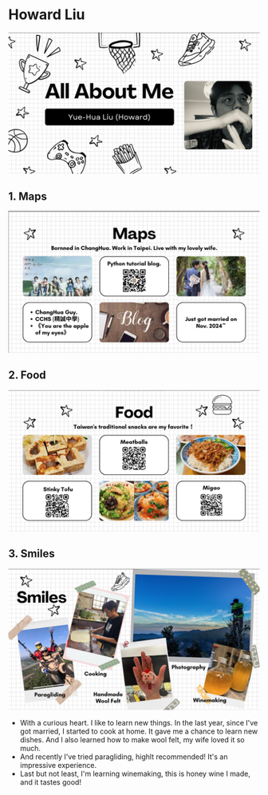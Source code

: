 # Howard Liu
![self-portrait-1](./self-portrait/self-portrait_1.png)

## 1. Maps
![self-portrait-2](./self-portrait/self-portrait_2.png)
## 2. Food
![self-portrait-3](./self-portrait/self-portrait_3.png)
## 3. Smiles
![self-portrait-4](./self-portrait/self-portrait_4.png)
* With a curious heart. I like to learn new things. In the last year, since I've got married, I started to cook at home. It gave me a chance to learn new dishes. And I also learned how to make wool felt, my wife loved it so much.
* And recently I've tried paragliding, highlt recommended! It's an impressive experience.
* Last but not least, I'm learning winemaking, this is honey wine I made, and it tastes good!